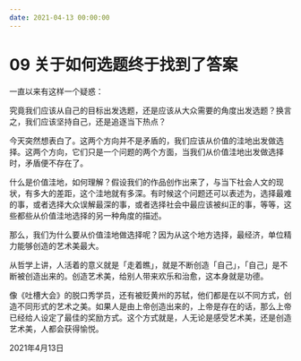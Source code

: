 ```yaml
---
date: 2021-04-13 00:00:00
---
```

# 09 关于如何选题终于找到了答案

一直以来有这样一个疑惑：

究竟我们应该从自己的目标出发选题，还是应该从大众需要的角度出发选题？换言之，我们应该坚持自己，还是追逐当下热点？

今天突然想表白了。这两个方向并不是矛盾的，我们应该从价值的洼地出发做选择。这两个方向，它们只是一个问题的两个方面，当我们从价值洼地出发做选择时，矛盾便不存在了。

什么是价值洼地，如何理解？假设我们的作品创作出来了，与当下社会人文的现状，有多大的差距，这个洼地就有多深。有时候这个问题还可以表述为，选择最难的事，或者选择大众误解最深的事，或者选择社会中最应该被纠正的事，等等，这些都些从价值洼地选择的另一种角度的描述。

那么，我们为什么要从价值洼地做选择呢？因为从这个地方选择，最经济，单位精力能够创造的艺术美最大。

从哲学上讲，人活着的意义就是「走着瞧」，就是不断创造「自己」，「自己」是不断被创造出来的。创造艺术美，给别人带来欢乐和治愈，这本身就是功德。

像《吐槽大会》的脱口秀学员，还有被贬黄州的苏轼，他们都是在以不同方式，创造不同形式的艺术之美。如果人是由上帝创造出来的，上帝是存在的话，那么上帝已经给人设定了最佳的奖励方式。这个方式就是，人无论是感受艺术美，还是创造艺术美，人都会获得愉悦。


2021年4月13日